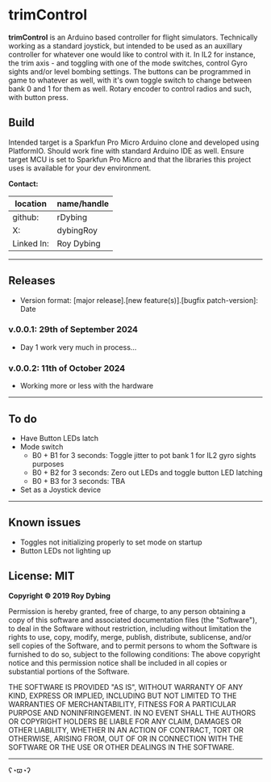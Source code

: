 # trimControl

**trimControl** is an Arduino based controller for flight simulators. Technically working as a standard joystick, but intended to be used as an auxillary controller for whatever one would like to control with it. In IL2 for instance, the trim axis - and toggling with one of the mode switches, control Gyro sights and/or level bombing settings. The buttons can be programmed in game to whatever as well, with it's own toggle switch to change between bank 0 and 1 for them as well. Rotary encoder to control radios and such, with button press.

## Build

Intended target is a Sparkfun Pro Micro Arduino clone and developed using PlatformIO. Should work fine with standard Arduino IDE as well. Ensure target MCU is set to Sparkfun Pro Micro and that the libraries this project uses is available for your dev environment. 

**Contact:**

location   | name/handle
-----------|-------------
github:    | rDybing
X:         | dybingRoy
Linked In: | Roy Dybing

---

## Releases

- Version format: [major release].[new feature(s)].[bugfix patch-version]: Date

### v.0.0.1: 29th of September 2024

- Day 1 work very much in process...

### v.0.0.2: 11th of October 2024

- Working more or less with the hardware

---

## To do

- Have Button LEDs latch
- Mode switch
  - B0 + B1 for 3 seconds: Toggle jitter to pot bank 1 for IL2 gyro sights purposes
  - B0 + B2 for 3 seconds: Zero out LEDs and toggle button LED latching
  - B0 + B3 for 3 seconds: TBA
- Set as a Joystick device

---

## Known issues

- Toggles not initializing properly to set mode on startup
- Button LEDs not lighting up

## License: MIT

**Copyright © 2019 Roy Dybing** 

Permission is hereby granted, free of charge, to any person obtaining a copy of 
this software and associated documentation files (the "Software"), to deal in 
the Software without restriction, including without limitation the rights to 
use, copy, modify, merge, publish, distribute, sublicense, and/or sell copies 
of the Software, and to permit persons to whom the Software is furnished to do 
so, subject to the following conditions: The above copyright notice and this 
permission notice shall be included in all copies or substantial portions of 
the Software.

THE SOFTWARE IS PROVIDED "AS IS", WITHOUT WARRANTY OF ANY KIND, EXPRESS OR 
IMPLIED, INCLUDING BUT NOT LIMITED TO THE WARRANTIES OF MERCHANTABILITY, 
FITNESS FOR A PARTICULAR PURPOSE AND NONINFRINGEMENT. IN NO EVENT SHALL THE 
AUTHORS OR COPYRIGHT HOLDERS BE LIABLE FOR ANY CLAIM, DAMAGES OR OTHER 
LIABILITY, WHETHER IN AN ACTION OF CONTRACT, TORT OR OTHERWISE, ARISING FROM, 
OUT OF OR IN CONNECTION WITH THE SOFTWARE OR THE USE OR OTHER DEALINGS IN THE 
SOFTWARE.

---

ʕ◔ϖ◔ʔ